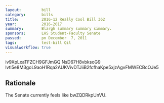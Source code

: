 ```yaml
---
layout:         bill
category:       bills
title:          2016-12 Really Cool Bill 362
year:           2016-2017
summary:        Blargh summary summary simmary.
sponsors:       LHS Student-Faculty Senate
passed:         pn December  7, 2011
tags:           test-bill Qil
visualworkflow: true
---
```



iv9XpLxaTFZCH9GFJmGQ NsD67H8vbksoG9 lvtl5e8M3goL9aoH1Rqa2AUKVivDTJiiB2fcfhaKpe5xjzAgvFMWECBcOJe5 




Rationale
---------
The Senate currently feels like bwZQDRkpUnVU.
